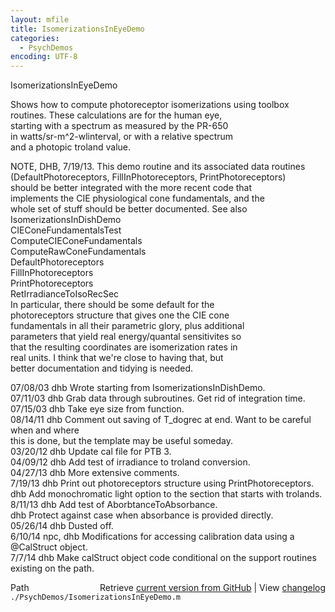 ```yaml
---
layout: mfile
title: IsomerizationsInEyeDemo
categories:
  - PsychDemos
encoding: UTF-8
---
```


IsomerizationsInEyeDemo  

Shows how to compute photoreceptor isomerizations using toolbox  
routines.  These calculations are for the human eye,  
starting with a spectrum as measured by the PR-650  
in watts/sr-m^2-wlinterval, or with a relative spectrum  
and a photopic troland value.  

NOTE, DHB, 7/19/13. This demo routine and its associated data routines  
(DefaultPhotoreceptors, FillInPhotoreceptors, PrintPhotoreceptors)  
should be better integrated with the more recent code that  
implements the CIE physiological cone fundamentals, and the  
whole set of stuff should be better documented.  See also  
   IsomerizationsInDishDemo  
   CIEConeFundamentalsTest  
   ComputeCIEConeFundamentals  
   ComputeRawConeFundamentals  
   DefaultPhotoreceptors  
   FillInPhotoreceptors  
   PrintPhotoreceptors  
   RetIrradianceToIsoRecSec  
In particular, there should be some default for the  
photoreceptors structure that gives one the CIE cone  
fundamentals in all their parametric glory, plus additional  
parameters that yield real energy/quantal sensitivites so  
that the resulting coordinates are isomerization rates in  
real units.  I think that we're close to having that, but  
better documentation and tidying is needed.  

07/08/03 dhb  Wrote starting from IsomerizationsInDishDemo.  
07/11/03 dhb  Grab data through subroutines.  Get rid of integration time.  
07/15/03 dhb  Take eye size from function.  
08/14/11 dhb  Comment out saving of T\_dogrec at end.  Want to be careful when and where  
              this is done, but the template may be useful someday.  
03/20/12 dhb  Update cal file for PTB 3.  
04/09/12 dhb  Add test of irradiance to troland conversion.  
04/27/13 dhb  More extensive comments.  
7/19/13  dhb  Print out photoreceptors structure using PrintPhotoreceptors.  
         dhb  Add monochromatic light option to the section that starts with trolands.  
8/11/13  dhb  Add test of AborbtanceToAbsorbance.  
         dhb  Protect against case when absorbance is provided directly.  
05/26/14 dhb  Dusted off.  
6/10/14  npc, dhb  Modifications for accessing calibration data using a @CalStruct object.  
7/7/14   dhb  Make calStruct object code conditional on the support routines existing on the path.  


<div class="code_header" style="text-align:right;">
  <span style="float:left;">Path&nbsp;&nbsp;</span> <span class="counter">Retrieve <a href=
  "https://raw.github.com/Psychtoolbox-3/Psychtoolbox-3/beta/./PsychDemos/IsomerizationsInEyeDemo.m">current version from GitHub</a> | View <a href=
  "https://github.com/Psychtoolbox-3/Psychtoolbox-3/commits/beta/./PsychDemos/IsomerizationsInEyeDemo.m">changelog</a></span>
</div>
<div class="code">
  <code>./PsychDemos/IsomerizationsInEyeDemo.m</code>
</div>

